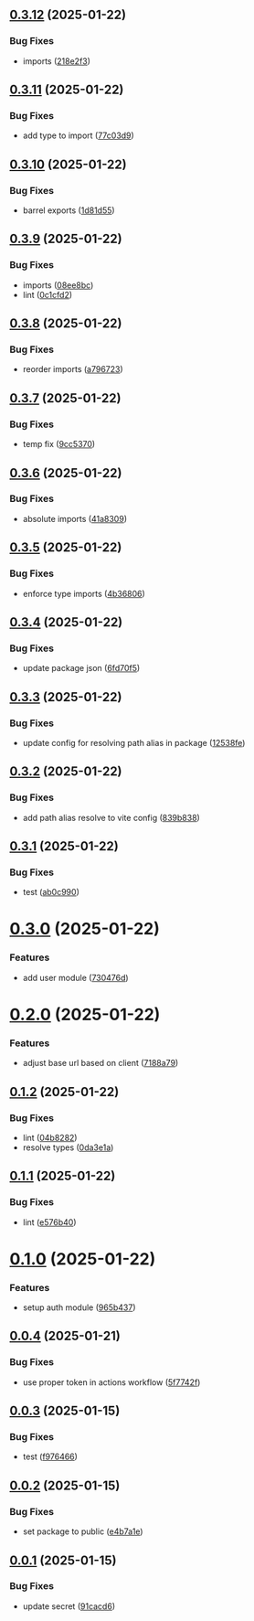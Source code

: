 ## [0.3.12](https://github.com/chingu-x/chingu-dashboard-modules/compare/v0.3.11...v0.3.12) (2025-01-22)


### Bug Fixes

* imports ([218e2f3](https://github.com/chingu-x/chingu-dashboard-modules/commit/218e2f3961c1da01e345b864dcd4e6c834d24b12))

## [0.3.11](https://github.com/chingu-x/chingu-dashboard-modules/compare/v0.3.10...v0.3.11) (2025-01-22)


### Bug Fixes

* add type to import ([77c03d9](https://github.com/chingu-x/chingu-dashboard-modules/commit/77c03d9fee905d1c53a3eacddf5bb92e040a8963))

## [0.3.10](https://github.com/chingu-x/chingu-dashboard-modules/compare/v0.3.9...v0.3.10) (2025-01-22)


### Bug Fixes

* barrel exports ([1d81d55](https://github.com/chingu-x/chingu-dashboard-modules/commit/1d81d55a5e759667662f6e04368bbb7d68e8fd1a))

## [0.3.9](https://github.com/chingu-x/chingu-dashboard-modules/compare/v0.3.8...v0.3.9) (2025-01-22)


### Bug Fixes

* imports ([08ee8bc](https://github.com/chingu-x/chingu-dashboard-modules/commit/08ee8bcee2442d9e3517e0d2de8367caf2f8a07a))
* lint ([0c1cfd2](https://github.com/chingu-x/chingu-dashboard-modules/commit/0c1cfd281f3fa9e1b7e3911fd7a3957f96c2556e))

## [0.3.8](https://github.com/chingu-x/chingu-dashboard-modules/compare/v0.3.7...v0.3.8) (2025-01-22)


### Bug Fixes

* reorder imports ([a796723](https://github.com/chingu-x/chingu-dashboard-modules/commit/a796723730ffb3e528b632066a18ca4163662007))

## [0.3.7](https://github.com/chingu-x/chingu-dashboard-modules/compare/v0.3.6...v0.3.7) (2025-01-22)


### Bug Fixes

* temp fix ([9cc5370](https://github.com/chingu-x/chingu-dashboard-modules/commit/9cc537084f168745483c0a166774fe389d56f355))

## [0.3.6](https://github.com/chingu-x/chingu-dashboard-modules/compare/v0.3.5...v0.3.6) (2025-01-22)


### Bug Fixes

* absolute imports ([41a8309](https://github.com/chingu-x/chingu-dashboard-modules/commit/41a83099c46691eb38a20825f2c0a958e24d5fa0))

## [0.3.5](https://github.com/chingu-x/chingu-dashboard-modules/compare/v0.3.4...v0.3.5) (2025-01-22)


### Bug Fixes

* enforce type imports ([4b36806](https://github.com/chingu-x/chingu-dashboard-modules/commit/4b36806ed9b26ac040695fa170e57c3234d6f790))

## [0.3.4](https://github.com/chingu-x/chingu-dashboard-modules/compare/v0.3.3...v0.3.4) (2025-01-22)


### Bug Fixes

* update package json ([6fd70f5](https://github.com/chingu-x/chingu-dashboard-modules/commit/6fd70f5357531a85d5df5d63c5f9fccaee076ebe))

## [0.3.3](https://github.com/chingu-x/chingu-dashboard-modules/compare/v0.3.2...v0.3.3) (2025-01-22)


### Bug Fixes

* update config for resolving path alias in package ([12538fe](https://github.com/chingu-x/chingu-dashboard-modules/commit/12538fe31d9e2d9b7ba66414350a8483de923e67))

## [0.3.2](https://github.com/chingu-x/chingu-dashboard-modules/compare/v0.3.1...v0.3.2) (2025-01-22)


### Bug Fixes

* add path alias resolve to vite config ([839b838](https://github.com/chingu-x/chingu-dashboard-modules/commit/839b83886bab7dade5485fb0077df773c56f5ee6))

## [0.3.1](https://github.com/chingu-x/chingu-dashboard-modules/compare/v0.3.0...v0.3.1) (2025-01-22)


### Bug Fixes

* test ([ab0c990](https://github.com/chingu-x/chingu-dashboard-modules/commit/ab0c990405270c92e77407b3228baab45b8cecea))

# [0.3.0](https://github.com/chingu-x/chingu-dashboard-modules/compare/v0.2.0...v0.3.0) (2025-01-22)


### Features

* add user module ([730476d](https://github.com/chingu-x/chingu-dashboard-modules/commit/730476d4b9aa9d82b31515217d20538a27df18da))

# [0.2.0](https://github.com/chingu-x/chingu-dashboard-modules/compare/v0.1.2...v0.2.0) (2025-01-22)


### Features

* adjust base url based on client ([7188a79](https://github.com/chingu-x/chingu-dashboard-modules/commit/7188a7905dc4a7d6c5d3aaa1ec8d4fcc34bf9171))

## [0.1.2](https://github.com/chingu-x/chingu-dashboard-modules/compare/v0.1.1...v0.1.2) (2025-01-22)


### Bug Fixes

* lint ([04b8282](https://github.com/chingu-x/chingu-dashboard-modules/commit/04b82823407cdaaf060a42b51fc07261d67aa41c))
* resolve types ([0da3e1a](https://github.com/chingu-x/chingu-dashboard-modules/commit/0da3e1a700285c152a648df030c9cea1186b5cb9))

## [0.1.1](https://github.com/chingu-x/chingu-dashboard-modules/compare/v0.1.0...v0.1.1) (2025-01-22)


### Bug Fixes

* lint ([e576b40](https://github.com/chingu-x/chingu-dashboard-modules/commit/e576b40af825fb6342b1826a375ccc8d3174ae43))

# [0.1.0](https://github.com/chingu-x/chingu-dashboard-modules/compare/v0.0.4...v0.1.0) (2025-01-22)


### Features

* setup auth module ([965b437](https://github.com/chingu-x/chingu-dashboard-modules/commit/965b437da1c127dde87f3e6ed27b12996a4bfc8f))

## [0.0.4](https://github.com/chingu-x/chingu-dashboard-modules/compare/v0.0.3...v0.0.4) (2025-01-21)


### Bug Fixes

* use proper token in actions workflow ([5f7742f](https://github.com/chingu-x/chingu-dashboard-modules/commit/5f7742f6e3ccfd7fb86ad3964b283863b5a68786))

## [0.0.3](https://github.com/chingu-x/chingu-dashboard-modules/compare/v0.0.2...v0.0.3) (2025-01-15)

### Bug Fixes

- test ([f976466](https://github.com/chingu-x/chingu-dashboard-modules/commit/f976466cd88d8650893e78f6bb9152c944bd59f3))

## [0.0.2](https://github.com/chingu-x/chingu-dashboard-modules/compare/v0.0.1...v0.0.2) (2025-01-15)

### Bug Fixes

- set package to public ([e4b7a1e](https://github.com/chingu-x/chingu-dashboard-modules/commit/e4b7a1eb49baf75a8e3fec8856fcfdf3e5ca79aa))

## [0.0.1](https://github.com/chingu-x/chingu-dashboard-modules/compare/v0.0.0...v0.0.1) (2025-01-15)

### Bug Fixes

- update secret ([91cacd6](https://github.com/chingu-x/chingu-dashboard-modules/commit/91cacd6d20df2061d448f7b3f5987506154cf465))
